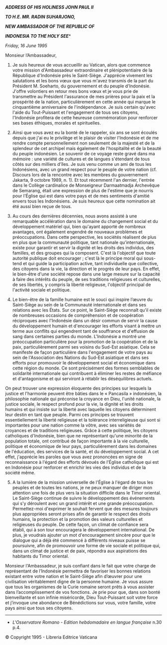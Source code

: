***ADDRESS OF HIS HOLINESS JOHN PAUL II***

***TO H.E. MR. RADIN SUHARJONO,***

***NEW AMBASSADOR OF THE REPUBLIC OF***

***INDONESIA TO THE HOLY SEE****

*Friday, 16 June 1995*

Monsieur l’Ambassadeur,

1. Je suis heureux de vous accueillir au Vatican, alors que commence votre mission d'Ambassadeur extraordinaire et plénipotentiaire de la République d'Indonésie près le Saint-Siège. J'apprécie vivement les salutations et les bons vœux que vous m'avez transmis de la part du Président M. Soeharto, du gouvernement et du peuple d'Indonésie. J'offre volontiers en retour mes bons vœux et je vous prie de transmettre au Président l'assurance de mes prières pour la paix et la prospérité de la nation, particulièrement en cette année qui marque le cinquantième anniversaire de l'indépendance. Je suis certain qu'avec l'aide du Tout-Puissant et l'engagement de tous ses citoyens, l'Indonésie profitera de cette heureuse commémoration pour renforcer ses bases éthiques, morales et spirituelles.

2. Ainsi que vous avez eu la bonté de le rappeler, six ans se sont écoulés depuis que j'ai eu le privilège et le plaisir de visiter l'Indonésie et de me rendre compte personnellement non seulement de la majesté et de la splendeur de cet archipel mais également de l'hospitalité et de la beauté du peuple indonésien. Le souvenir de ce voyage reste gravé dans ma mémoire : une variété de cultures et de langues s'étendant de tous côtés sur des milliers d'îles. Je suis venu comme un ami de tous les Indonésiens, avec un grand respect pour le peuple de votre nation (cf. Discours lors de la rencontre avec les membres du gouvernement Jakarta, 9 octobre 1989, n. 1). Et tout récemment l'an dernier, l'entrée dans le Collège cardinalice de Monseigneur Darmaatmadja Archevêque de Semarang, était une expression de plus de l'estime que je nourris pour l'Église qui est dans votre pays et de mes sentiments d'amitié envers tous les Indonésiens. Je suis heureux que cette nomination ait été aussi bien reçue de tous.

3. Au cours des dernières décennies, nous avons assisté à une remarquable accélération dans le domaine du changement social et du développement matériel qui, bien qu'ayant apporté de nombreux avantages, ont également engendré de nouveaux problèmes et préoccupations. Dans cette perspective, les sociétés réalisent de plus en plus que la communauté politique, tant nationale qu'internationale, existe pour garantir et servir la dignité et les droits des individus, des familles, et des groupes qui la composent. C'est là l'objectif que toute autorité publique doit encourager ; c'est là le principe moral qui sous-tend et qui guide la participation active, tant individuelle que collective, des citoyens dans la vie, la direction et le progrès de leur pays. En effet, le bien-être d'une société repose dans une large mesure sur la capacité à faire des intérêts du peuple, de ses traditions religieuses et culturelles, de ses libertés, y compris la liberté religieuse, l'objectif principal de l'activité sociale et politique.

4. Le bien-être de la famille humaine est le souci qui inspire l’œuvre du Saint-Siège au sein de la Communauté internationale et dans ses relations avec les États. Sur ce point, le Saint-Siège reconnaît qu'il existe de nombreuses occasions de compréhension et de coopération réciproques avec l'Indonésie dans un désir commun de servir la cause du développement humain et d'encourager les efforts visant à mettre un terme aux conflits qui engendrent tant de souffrance et d'effusion de sang dans certaines parties du monde. L'Indonésie a montré une préoccupation particulière pour la promotion de la coopération et de la paix, particulièrement parmi ses voisins du Sud-Est asiatique. Cela se manifeste de façon particulière dans l'engagement de votre pays au sein de l'Association des Nations du Sud-Est asiatique et dans ses efforts pour promouvoir le développement social et économique dans cette région du monde. Ce sont précisément des formes semblables de solidarité internationale qui contribuent à éliminer les restes de méfiance et d'antagonisme et qui serviront à rétablir les déséquilibres actuels.

On peut trouver une expression éloquente des principes sur lesquels la justice et l'harmonie peuvent être bâties dans le « Pancasila » indonésien, la philosophie nationale qui préconise la croyance en Dieu, l'unité nationale, la justice sociale, le respect profond pour la vie, la dignité et les droits humains et qui insiste sur la liberté avec laquelle les citoyens déterminent leur destin en tant que peuple. Parmi ces principes se trouvent essentiellement la liberté religieuse et la tolérance interreligieuse qui sont si importantes pour une nation comme la vôtre, avec ses variétés de croyances et de traditions religieuses. Grâce à cette politique, les citoyens catholiques d'Indonésie, bien que ne représentant qu'une minorité de la population totale, ont contribué de façon importante à la vie culturelle, politique et économique de leur pays, particulièrement dans les domaines de l'éducation, des services de la santé, et du développement social. A cet effet, j'apprécie les paroles que vous avez prononcées en signe de reconnaissance à l'égard des efforts dévoués de l'Église catholique qui est en Indonésie pour renforcer et enrichir les vies des individus et de la société même.

5. A la lumière de la mission universelle de l'Église à l'égard de tous les peuples et de toutes les nations, je ne peux manquer de diriger mon attention une fois de plus vers la situation difficile dans le Timor oriental. Le Saint-Siège continue de suivre le développement des événements qui s'y déroulent avec un grand intérêt et une grande préoccupation. Permettez-moi d'exprimer le souhait fervent que des mesures toujours plus appropriées seront prises afin de garantir le respect des droits humains, la protection et la promotion des valeurs culturelles et religieuses du peuple. De cette façon, un climat de confiance sera établi, qui à son tour encouragera le développement international. De plus, je voudrais ajouter un mot d'encouragement sincère pour que le dialogue qui a déjà été commencé à différents niveaux puisse se poursuivre, afin de promouvoir une forme de vie sociale et politique qui, dans un climat de justice et de paix, répondra aux aspirations des habitants du Timor oriental.

Monsieur l'Ambassadeur, je suis confiant dans le fait que votre charge de représentant de l’Indonésie permettra de favoriser les bonnes relations existant entre votre nation et le Saint-Siège afin d’œuvrer pour une civilisation véritablement digne de la personne humaine. Je vous assure que tous les organismes de la Curie romaine seront prêts à vous assister dans l’accomplissement de vos fonctions. Je prie pour que, dans son bonté bienveillante et son infinie miséricorde, Dieu Tout-Puissant soit votre force et j’invoque une abondance de Bénédictions sur vous, votre famille, votre pays ainsi que tous ses citoyens.

* * *

* *L'Osservatore Romano - Edition hebdomadaire en langue française* n.30 p.4.

© Copyright 1995 - Libreria Editrice Vaticana